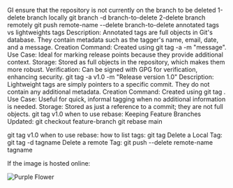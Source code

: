 GI ensure that the repository is not currently on the branch to be deleted
1-delete branch locally
git branch -d branch-to-delete
2-delete branch remotely
git push remote-name --delete branch-to-delete
annotated tags vs lightweights tags
Description: Annotated tags are full objects in Git's database. They contain metadata such as the tagger's name, email, date, and a message.
Creation Command: Created using git tag -a <tagname> -m "message".
Use Case: Ideal for marking release points because they provide additional context.
Storage: Stored as full objects in the repository, which makes them more robust.
Verification: Can be signed with GPG for verification, enhancing security.
git tag -a v1.0 -m "Release version 1.0"
Description: Lightweight tags are simply pointers to a specific commit. They do not contain any additional metadata.
Creation Command: Created using git tag <tagname>.
Use Case: Useful for quick, informal tagging when no additional information is needed.
Storage: Stored as just a reference to a commit; they are not full objects.
git tag v1.0
when to use rebase:
Keeping Feature Branches Updated:
git checkout feature-branch
git rebase main


git tag v1.0
when to use rebase:
how to list tags:
git tag
Delete a Local Tag: git tag -d tagname
Delete a remote Tag: git push --delete remote-name tagname


If the image is hosted online:

![Purple Flower](https://wallpapercave.com/wp/PSpoeP1.jpg)
